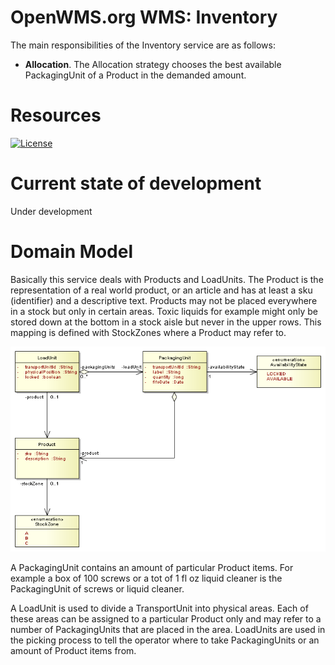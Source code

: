 OpenWMS.org WMS: Inventory
=====================

The main responsibilities of the Inventory service are as follows:
  
  - **Allocation**. The Allocation strategy chooses the best available PackagingUnit of a 
   Product in the demanded amount.

# Resources

[![License][license-image]][license-url]

[license-image]: http://img.shields.io/:license-GPLv3-blue.svg?style=flat-square
[license-url]: LICENSE

# Current state of development

Under development

# Domain Model

Basically this service deals with Products and LoadUnits. The Product is the representation
of a real world product, or an article and has at least a sku (identifier) and a
descriptive text. Products may not be placed everywhere in a stock but only in certain
areas. Toxic liquids for example might only be stored down at the bottom in a stock aisle
but never in the upper rows. This mapping is defined with StockZones where a Product may
refer to.

![DomainModel][1]

A PackagingUnit contains an amount of particular Product items. For example a box of
100 screws or a tot of 1 fl oz liquid cleaner is the PackagingUnit of screws or liquid
cleaner.

A LoadUnit is used to divide a TransportUnit into physical areas. Each of these areas can
be assigned to a particular Product only and may refer to a number of PackagingUnits that
are placed in the area. LoadUnits are used in the picking process to tell the operator
where to take PackagingUnits or an amount of Product items from.

[1]: src/site/resources/images/domain-model.png
